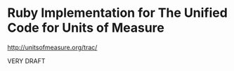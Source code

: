 Ruby Implementation for The Unified Code for Units of Measure 
========

http://unitsofmeasure.org/trac/

VERY DRAFT
